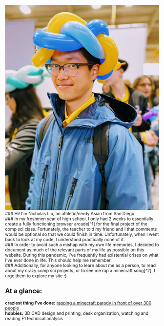<img src="/images/portrait.png" alt="the picture of myself that I use for everything">
### Hi! I'm Nicholas Liu, an athletic/nerdy Asian from San Diego.
<br>
### In my freshmen year of high school, I only had 2 weeks to essentially create a fully functioning browser arcade[^1] for the final project of the comp sci class. Fortunately, the teacher told my friend and I that comments would be optional so that we could finish in time. Unfortunately, when I went back to look at my code, I understand practically none of it.
<br>
### In order to avoid such a mishap with my own life memories, I decided to document as much of the relevant parts of my life as possible on this website. During this pandemic, I've frequently had existential crises on what I've ever done in life. This should help me remember.
<br>
### Additionally, for anyone looking to learn about me as a person, to read about my crazy comp sci projects, or to see me rap a minecraft song[^2], I urge them to explore my site :)
<br>

[^1]: [Game Arcade](https://www.example.com)
[^2]: [nick singing](https://www.youtube.com/watch?v=xp58u_Tlv38)

## At a glance:

**craziest thing I've done:** [rapping a minecraft parody in front of over 300 people](https://www.youtube.com/watch?v=xp58u_Tlv38)
<br>
**hobbies:** 3D CAD design and printing, desk organization, watching and reading F1 technical analysis
<br>
